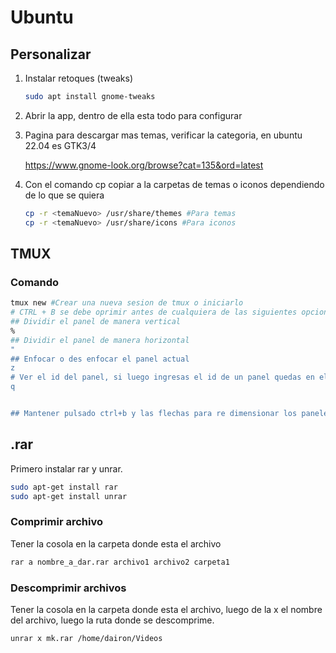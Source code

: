 # Ubuntu

## Personalizar

1. Instalar retoques (tweaks)

   ~~~bash
   sudo apt install gnome-tweaks
   ~~~

2. Abrir la app, dentro de ella esta todo para configurar

3. Pagina para descargar mas temas, verificar la categoria, en ubuntu 22.04 es GTK3/4

   https://www.gnome-look.org/browse?cat=135&ord=latest

4. Con el comando cp copiar a la carpetas de temas o iconos dependiendo de lo que se quiera

   ~~~bash
   cp -r <temaNuevo> /usr/share/themes #Para temas
   cp -r <temaNuevo> /usr/share/icons #Para iconos
   ~~~

   

## TMUX

### Comando

~~~bash
tmux new #Crear una nueva sesion de tmux o iniciarlo
# CTRL + B se debe oprimir antes de cualquiera de las siguientes opciones
## Dividir el panel de manera vertical
% 
## Dividir el panel de manera horizontal
" 
## Enfocar o des enfocar el panel actual
z
# Ver el id del panel, si luego ingresas el id de un panel quedas en el
q


## Mantener pulsado ctrl+b y las flechas para re dimensionar los paneles


~~~

## .rar

Primero instalar rar y unrar.

~~~bash
sudo apt-get install rar
sudo apt-get install unrar
~~~

### Comprimir archivo

Tener la cosola en la carpeta donde esta el archivo

~~~ bash
rar a nombre_a_dar.rar archivo1 archivo2 carpeta1 
~~~

### Descomprimir archivos

Tener la cosola en la carpeta donde esta el archivo, luego de la x el nombre del archivo, luego la ruta donde se descomprime.

~~~ bash
unrar x mk.rar /home/dairon/Videos
~~~
